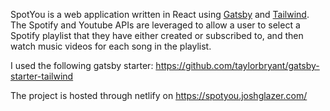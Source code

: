 SpotYou is a web application written in React using [Gatsby](https://www.gatsbyjs.org/)
and  [Tailwind](https://tailwindcss.com).  The Spotify and Youtube APIs are leveraged
to allow a user to select a Spotify playlist that they have either created or
subscribed to, and then watch music  videos for each song in the playlist.

I used the following gatsby starter: https://github.com/taylorbryant/gatsby-starter-tailwind

The project is hosted through netlify on https://spotyou.joshglazer.com/
